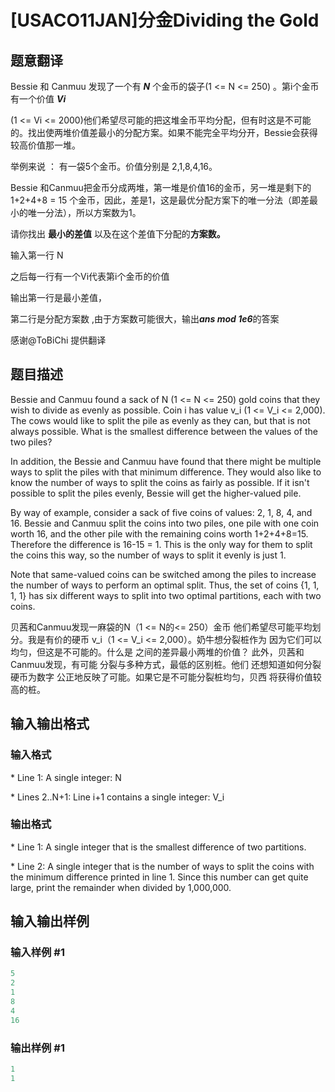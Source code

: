 # [USACO11JAN]分金Dividing the Gold

## 题意翻译

Bessie 和 Canmuu 发现了一个有 ***N*** 个金币的袋子(1 <= N <= 250) 。第i个金币有一个价值 ***Vi***

(1 <= Vi <= 2000)他们希望尽可能的把这堆金币平均分配，但有时这是不可能的。找出使两堆价值差最小的分配方案。如果不能完全平均分开，Bessie会获得较高价值那一堆。

举例来说 ： 有一袋5个金币。价值分别是 2,1,8,4,16。

Bessie 和Canmuu把金币分成两堆，第一堆是价值16的金币，另一堆是剩下的1+2+4+8 = 15 个金币，因此，差是1，这是最优分配方案下的唯一分法（即差最小的唯一分法），所以方案数为1。

请你找出 **最小的差值** 以及在这个差值下分配的**方案数。**

输入第一行 N

之后每一行有一个Vi代表第i个金币的价值

输出第一行是最小差值，

第二行是分配方案数 ,由于方案数可能很大，输出***ans mod 1e6***的答案

感谢@ToBiChi 提供翻译

## 题目描述

Bessie and Canmuu found a sack of N (1 <= N <= 250) gold coins that they wish to divide as evenly as possible. Coin i has value v\_i (1 <= V\_i <= 2,000). The cows would like to split the pile as evenly as they can, but that is not always possible. What is the smallest difference between the values of the two piles?

In addition, the Bessie and Canmuu have found that there might be multiple ways to split the piles with that minimum difference. They would also like to know the number of ways to split the coins as fairly as possible. If it isn't possible to split the piles evenly, Bessie will get the higher-valued pile.

By way of example, consider a sack of five coins of values: 2, 1, 8, 4, and 16. Bessie and Canmuu split the coins into two piles, one pile with one coin worth 16, and the other pile with the remaining coins worth 1+2+4+8=15. Therefore the difference is 16-15 = 1. This is the only way for them to split the coins this way, so the number of ways to split it evenly is just 1.

Note that same-valued coins can be switched among the piles to increase the number of ways to perform an optimal split. Thus, the set of coins {1, 1, 1, 1} has six different ways to split into two optimal partitions, each with two coins.

贝茜和Canmuu发现一麻袋的N（1 <= N的<= 250）金币 他们希望尽可能平均划分。我是有价的硬币 v\_i（1 <= V\_i <= 2,000）。奶牛想分裂桩作为 因为它们可以均匀，但这是不可能的。什么是 之间的差异最小两堆的价值？ 此外，贝茜和Canmuu发现，有可能 分裂与多种方式，最低的区别桩。他们 还想知道如何分裂硬币为数字 公正地反映了可能。如果它是不可能分裂桩均匀，贝西 将获得价值较高的桩。

## 输入输出格式

### 输入格式

\* Line 1: A single integer: N

\* Lines 2..N+1: Line i+1 contains a single integer: V\_i

### 输出格式

\* Line 1: A single integer that is the smallest difference of two partitions.

\* Line 2: A single integer that is the number of ways to split the coins with the minimum difference printed in line 1. Since this number can get quite large, print the remainder when divided by 1,000,000.

## 输入输出样例

### 输入样例 #1

```cpp
5 
2 
1 
8 
4 
16 

```
### 输出样例 #1

```cpp
1 
1 

```
